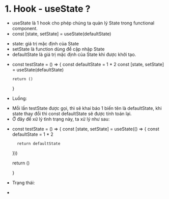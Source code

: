 # 1. Hook - useState ?

- useState là 1 hook cho phép chúng ta quản lý State trong functional component.
- const [state, setState] = useState(defaultState)

* state: giá trị mặc định của State
* setState là function dùng để cập nhập State
* defaultState là giá trị mặc định của State khi được khởi tạo.

- const testState = () => {
  const defaultState = 1 \* 2
  const [state, setState] = useState(defaultState)

      return ()

  }

- Luồng:

* Mỗi lần testState được gọi, thì sẽ khai báo 1 biến tên là defaultState, khi state thay đổi thì const defaultState sẽ được tính toán lại.
* Ở đây để xử lý tình trạng này, ta xử lý như sau:

- const testState = () => {
  const [state, setState] = useState(() => {
  const defaultState = 1 \* 2

        return defaultState

  }))

  return ()

  }

- Trạng thái:

* 
